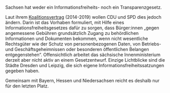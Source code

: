 Sachsen hat weder ein Informationsfreiheits- noch ein Transparenzgesetz.

Laut ihrem
[Koalitionsvertrag](https://www.staatsregierung.sachsen.de/downloads/AKTUELL_Koalitionsvertrag_CDU_SPD_2014-2019.pdf)
(2014-2019) wollen CDU und SPD dies jedoch ändern. Darin ist das Vorhaben
formuliert, mit Hilfe eines Informationsfreiheitsgesetzes dafür zu sorgen, dass
Bürger:innen „gegen angemessene Gebühren grundsätzlich Zugang zu behördlichen
Informationen und Dokumenten bekommen, wenn nicht wesentliche Rechtsgüter wie
der Schutz von personenbezogenen Daten, von Betriebs- und Geschäftsgeheimnissen
oder besonderen öffentlichen Belangen entgegenstehen“. Offensichtlich arbeitet
das sächsische Innenministerium derzeit aber nicht aktiv an einem Gesetzentwurf.
Einzige Lichtblicke sind die Städte Dresden und Leipzig, die sich eigene
Informationsfreiheitssatzungen gegeben haben.

Gemeinsam mit Bayern, Hessen und Niedersachsen reicht es deshalb nur für den
letzten Platz.
